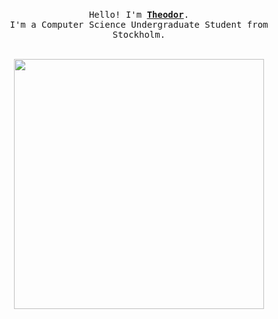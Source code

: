 <p align="center">
  <br>
  <samp>
    Hello! I'm <b><a rel="nofollow noopener noreferrer" target="_blank" href="https://egeltorp.github.io/theodor-portfolio/">Theodor</a></b>.
    <br>I'm a Computer Science Undergraduate Student from Stockholm.<br>
  </samp>
  <br>
</p>

<div align="center">
    <img src="https://skillicons.dev/icons?i=bash,html,css,python,godot,unity,blender," width="400"/>
    <br>
</div>



